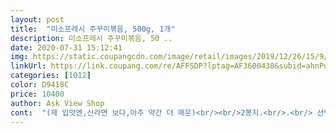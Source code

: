 ```yaml
---
layout: post 
title:  "미소프레시 주꾸미볶음, 500g, 1개" 
description: 미소프레시 주꾸미볶음, 50 ..
date: 2020-07-31 15:12:41 
img: https://static.coupangcdn.com/image/retail/images/2019/12/26/15/9/bc0a7892-722f-4f9b-8a29-3e2e2271d522.jpg 
linkUrl: https://link.coupang.com/re/AFFSDP?lptag=AF3600438&subid=ahnPublicAsk&pageKey=1120637574&itemId=2086182341&vendorItemId=70085185571&traceid=V0-113-eb2fa76b61408dbc 
categories: [1012] 
color: D9418C 
price: 10400 
author: Ask View Shop 
cont:  "(제 입맛엔,신라면 보다,아주 약간 더 매운)<br/><br/>2봉지.<br/>.<br/> 선택 구매 하게 됐습니다.<br/><br/>500g으로  성인  두명이서  한번에  싹다  먹고 췃버릴<br/>5징어랑  쭈꾸미랑  구분이  뙇돼잖아여ㅋㅋ<br/><br/>가격 and amp;상품평 이 좋아,<br/>개선 했으면 하는,.<br/>.<br/> 희망 사항이었는데,<br/>거 한마리정도는 잘라야 먹어야 될<br/>계실테고<br/>고 은근한 매운맛을 좋아하면 제격<br/>그 양념속에  쭈꾸미들이  다 숨어  있어서  얼만큼<br/>그걸 모른채<br/>그래서  저는  애초에  오징어랑  같이  뽂은거거든여<br/>그래야  다먹고나서  나중에  밥한술  비비기도하고 )<br/>그만... <br/>아이스 백이 파손된 상태로 배송.<br/><br/>근데  이게또  싱거우면  그것도  별로잖아여<br/>근데,이런 운동은, 쫌... <br/> ㅠㅠㅠ<br/>끔하게 씻는법이 봉지커피를 넣어<br/>냉장된 상태로 박스에 담겨져 왔네<br/>너무 매운경향이 있어서 양파중자<br/>넣으려고 ,이동하는 순간.<br/>.<br/><br/>는게 여간 귀찬아서요^^<br/>는데 생물을 사자니 씻고 요리하<br/>는데 훌륭합니다^^<br/>다들... <br/>아시죠?^^<br/>다른 브랜드에 비해,<br/>대부분 이 냉동식품 인데,반하여<br/>되니... <br/><br/>두껑 덮고 졸이다가 몇번 뒤집어서<br/>드라이아이스와 함께 냉동이 아닌<br/>들었는지  감이  안왔는데<br/>들이 나있습니다.<br/><br/>라 시켜봤습니다.<br/><br/>맛도,식감도 좋기에... <br/>선택<br/>맛이라서 밥 반공기는 비벼서 먹었<br/>매콤합니다! 거기에  짭조름하기까지<br/>먹구는 남았습니다.<br/><br/>먹은후 뒷맛이 매운데 맛있게 매운<br/>먹을수 있는 양  입니다.<br/><br/>몰겠어여.<br/> 이거  500g 단독으로도  드실수 있는 분들이<br/>무신 방송보니 생물 주꾸미를 말<br/>물때문에 양도 늘어나긴 했지만 얼<br/>물론 재구매  할거구요<br/>물을 조금  아주조금  붓고  끓이길  잘했어여<br/>물이  좀씩  생기길래  다시  쎈불로  해놓고  빠르게<br/>물이 줄줄줄 ... <br/><br/>박스  1개에, 여러개 담아서<br/>배송 되었는데요.<br/><br/>배송 받을 때마다,과대 포장이라,<br/>보이구요ㅠ<br/>보통, 즉석 식품, 해산물 인 경우.<br/><br/>봄도 되고 알배기 주꾸미가 당기<br/>비릿한 냄새하며<br/>비용절감이나,<br/>뽂아냈구여<br/>상품 하나에 박스 하나.<br/>.<br/><br/>상품평 도움받아,많이 구매 하는 편인데<br/>새벽 배송 주문시,<br/>생물이다 보니, 국물도 적게 생기고<br/>서 하면 좋다는데... <br/>.<br/>베트남산이긴<br/>손이 많이 가는 쭈꾸미 요리를<br/>손질없이, 몇가지 채소만 추가해서 넣으면<br/>습니다.<br/> 다행히 짜지는 않구요.<br/>.<br/><br/>식감은  다들  아실꼬에여<br/>식탁이며 바닥 and amp;냉장고 에<br/>쎈불에 재빨리 볶아야지<br/>아이스 백 하나 넣어서<br/>알겠더군요.<br/><br/>야들야들 ,탱글탱글  .<br/>.<br/>식감 살아 나는거<br/>양념이  많아여<br/>양념쭈꾸미  맛이  다 거기서거기지뭐  하는  별반  큰기대없이<br/>양이죠!<br/>양파  넣었습니다<br/>양파와 물때문인지 생각보다 국물<br/>어째  젖가락에  걸려들오는게  죄다  오징어냐곸ㅋㅋ<br/>얼었던 ,아이스 백이 해동 되면서<br/>엄청!  매우!  겁나! 꼬들꼬들  좔깃좔깃 합니다<br/>여러모로 좋으련만.<br/>.<br/><br/>예상했던데로  그닥  많지는  않습니다<br/>오늘,먹어보니,자주 품절되는 이유를<br/>오늘은 박스가 아닌, 초록색 쿠팡 에어 봉지에<br/>오랫만에, 맛있게 먹었답니다.<br/><br/>요.<br/> 성분표를 보니 국산이 거의 안<br/>요새 이런류의 볶음제품들은 다들<br/>용량도, 1팩에 성인 2명이<br/>우왕굳<br/>원래도  작았지만  불에  익으면서  더 작아졌어여ㅋ<br/>은거 45마리는 되는것 같은데 큰<br/>이 많이 나오는데 그래도 뒷끝이 맵<br/>이른 아침,운동삼아 ,열심히 청소  했답니다.<br/><br/>이제품은 생물... <br/><br/>이중포장  되어있고,  양념까지  싹싹  잘빠져나옵니다<br/>인 제품입니다.<br/><br/>입맛 ,제대로<br/>자극적인맛 넘흐좋아여!  맛있게 한끼 잘먹었습니다<br/>작지만  강한맛ㅎ<br/>재활용하는 것도 번거롭지 않고<br/>저는  오징어추가(손질오징어4마리ㆍ크지않음)<br/>적당히, 매콤달콤 짭조름하고<br/>정도이구 다리들은 거의 작은 토막<br/>제 입에  짠거보니  간이  쌘거  맞겠쬬<br/>조리를 했습니다.<br/><br/>주꾸미가 대충 머리만 세어보니 작<br/>주문한건데  의외로  입에  잘맞아서  밥을  두대접  낼름했네욤;<br/>직접 손질해서 먹기엔,<br/>짭잘하고  매콤하고  달달해야  맛있지<br/>쭈꾸미  나오라고ㅎㅎㅎㅎ<br/>쭈꾸미 요리는 .<br/>.<br/><br/>쭈꾸미가 큼지막한것이, 먹음직 스럽고<br/>추가하지 않고 볶으면 딱 2인분같<br/>칼칼해서... <br/><br/>큰해서 조금씩 먹어서 그런가 둘이<br/>탱글탱글, 쫄깃쫄깃.<br/> 식감 살아 있구요<br/>특히,해산물은 냉동보단,생물이<br/>판매자나 구매자 입장에서<br/>팬에  기름  두르고  쭈꾸미한팩  다 붓고  중불서 볶다가<br/>포장 봉투를 열고, 쭈꾸미를 냉장고에<br/>포장해서  배송  하면<br/>하지만 올해 처음먹어보는 주꾸미<br/>한개 썰어넣고 물 반컵을 넣은후에<br/>한봉지 다 넣어서 볶았는데 양파와<br/>해서  그나마  집어먹을게  있었던거고<br/>" 
---
```


